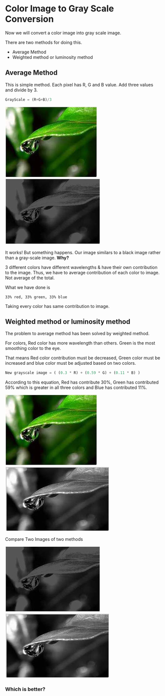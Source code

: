 # Color Image to Gray Scale Conversion

Now we will convert a color image into gray scale image.

There are two methods for doing this.

- Average Method
- Weighted method or luminosity method

## Average Method

This is simple method. Each pixel has R, G and B value.
Add three values and divide by 3.

```js
GrayScale = (R+G+B)/3
```

![RGBImage](images/rgb.jpg)
![RGBImage](images/rgb_gray.jpg)

It works! But something happens. Our image similars to a black image rather than a gray-scale image. **Why?**

3 different colors have different wavelengths & have their own contribution to the image. Thus, we have to average contribution of each color to image. Not average of the total.

What we have done is 
```
33% red, 33% green, 33% blue
```
Taking every color has same contribution to image.

## Weighted method or luminosity method

The problem to average method has been solved by weighted method.

For colors, Red color has more wavelength than others. Green is the most smoothing color to the eye.

That means Red color contribution must be decreased, Green color must be increased and blue color must be adjusted based on two colors.

```js
New grayscale image = ( (0.3 * R) + (0.59 * G) + (0.11 * B) )
```
According to this equation, Red has contribute 30%, Green has contributed 59% which is greater in all three colors and Blue has contributed 11%.

![RGBImage](images/rgb.jpg)
![RGBImage](images/weighted_gray.jpg)

Compare Two Images of two methods

![RGBImage](images/rgb_gray.jpg)
![RGBImage](images/weighted_gray.jpg)

### Which is better?